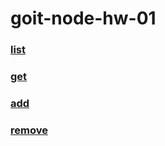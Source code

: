# goit-node-hw-01

### [list](https://monosnap.com/file/Kh2b7IVJyjFqTFuT7rGEIBmavtWZnk)

### [get](https://monosnap.com/file/2FtqhmigniZIDjcS33F2ofaYQyMNNR)

### [add](https://monosnap.com/file/u19jnCDkfbFcLvYVxDNjUrOhgD7ObF)

### [remove](https://monosnap.com/file/T5XcFu0pTyi9p4rhGl7F7q3KlQP4Xl)
